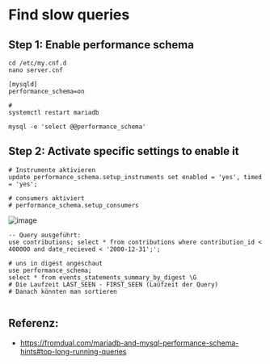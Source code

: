 # Find slow queries 

## Step 1: Enable performance schema 

```
cd /etc/my.cnf.d
nano server.cnf 
```

```
[mysqld]
performance_schema=on 
```

```
#
systemctl restart mariadb
```

```
mysql -e 'select @@performance_schema' 
```

## Step 2: Activate specific settings to enable it 

```
# Instrumente aktivieren
update performance_schema.setup_instruments set enabled = 'yes', timed = 'yes';

# consumers aktiviert
# performance_schema.setup_consumers
```
![image](https://github.com/user-attachments/assets/cca55ed0-738f-45f3-8c99-8d3687eb7ec4)


```
-- Query ausgeführt:
use contributions; select * from contributions where contribution_id < 400000 and date_recieved < '2000-12-31';';
```

```
# uns in digest angeschaut
use performance_schema;
select * from events_statements_summary_by_digest \G   
# Die Laufzeit LAST_SEEN - FIRST_SEEN (Laúfzeit der Query)
# Danach könnten man sortieren  


```

## Referenz:

  * https://fromdual.com/mariadb-and-mysql-performance-schema-hints#top-long-running-queries

